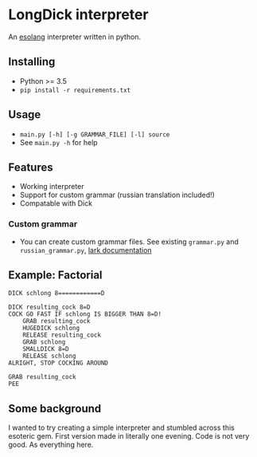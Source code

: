 # LongDick interpreter

An [esolang](https://esolangs.org/wiki/LongDick) interpreter written in python.
## Installing
- Python >= 3.5
- `pip install -r requirements.txt`

## Usage
- `main.py [-h] [-g GRAMMAR_FILE] [-l] source`
- See `main.py -h` for help

## Features
- Working interpreter
- Support for custom grammar (russian translation included!)
- Compatable with Dick

### Custom grammar
- You can create custom grammar files. See existing `grammar.py` and `russian_grammar.py`, [lark documentation](https://lark-parser.readthedocs.io/en/latest/grammar.html)

## Example: Factorial
```
DICK schlong 8============D

DICK resulting_cock 8=D
COCK GO FAST IF schlong IS BIGGER THAN 8=D!
    GRAB resulting_cock
    HUGEDICK schlong
    RELEASE resulting_cock
    GRAB schlong
    SMALLDICK 8=D
    RELEASE schlong
ALRIGHT, STOP COCKING AROUND

GRAB resulting_cock
PEE
```

## Some background
I wanted to try creating a simple interpreter and stumbled across this esoteric gem. First version made in literally one evening. Code is not very good. As everything here.
